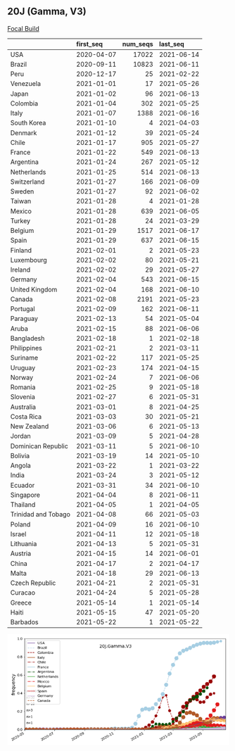 

## 20J (Gamma, V3)
[Focal Build](https://nextstrain.org/groups/neherlab/ncov/20J.Gamma.V3)

|                     | first_seq   |   num_seqs | last_seq   |
|:--------------------|:------------|-----------:|:-----------|
| USA                 | 2020-04-07  |      17022 | 2021-06-14 |
| Brazil              | 2020-09-11  |      10823 | 2021-06-11 |
| Peru                | 2020-12-17  |         25 | 2021-02-22 |
| Venezuela           | 2021-01-01  |         17 | 2021-05-26 |
| Japan               | 2021-01-02  |         96 | 2021-06-13 |
| Colombia            | 2021-01-04  |        302 | 2021-05-25 |
| Italy               | 2021-01-07  |       1388 | 2021-06-16 |
| South Korea         | 2021-01-10  |          4 | 2021-04-03 |
| Denmark             | 2021-01-12  |         39 | 2021-05-24 |
| Chile               | 2021-01-17  |        905 | 2021-05-27 |
| France              | 2021-01-22  |        549 | 2021-06-13 |
| Argentina           | 2021-01-24  |        267 | 2021-05-12 |
| Netherlands         | 2021-01-25  |        514 | 2021-06-13 |
| Switzerland         | 2021-01-27  |        166 | 2021-06-09 |
| Sweden              | 2021-01-27  |         92 | 2021-06-02 |
| Taiwan              | 2021-01-28  |          4 | 2021-01-28 |
| Mexico              | 2021-01-28  |        639 | 2021-06-05 |
| Turkey              | 2021-01-28  |         24 | 2021-03-29 |
| Belgium             | 2021-01-29  |       1517 | 2021-06-17 |
| Spain               | 2021-01-29  |        637 | 2021-06-15 |
| Finland             | 2021-02-01  |          2 | 2021-05-23 |
| Luxembourg          | 2021-02-02  |         80 | 2021-05-21 |
| Ireland             | 2021-02-02  |         29 | 2021-05-27 |
| Germany             | 2021-02-04  |        543 | 2021-06-15 |
| United Kingdom      | 2021-02-04  |        168 | 2021-06-10 |
| Canada              | 2021-02-08  |       2191 | 2021-05-23 |
| Portugal            | 2021-02-09  |        162 | 2021-06-11 |
| Paraguay            | 2021-02-13  |         54 | 2021-05-04 |
| Aruba               | 2021-02-15  |         88 | 2021-06-06 |
| Bangladesh          | 2021-02-18  |          1 | 2021-02-18 |
| Philippines         | 2021-02-21  |          2 | 2021-03-11 |
| Suriname            | 2021-02-22  |        117 | 2021-05-25 |
| Uruguay             | 2021-02-23  |        174 | 2021-04-15 |
| Norway              | 2021-02-24  |          7 | 2021-06-06 |
| Romania             | 2021-02-25  |          9 | 2021-05-18 |
| Slovenia            | 2021-02-27  |          6 | 2021-05-31 |
| Australia           | 2021-03-01  |          8 | 2021-04-25 |
| Costa Rica          | 2021-03-03  |         30 | 2021-05-21 |
| New Zealand         | 2021-03-06  |          6 | 2021-05-13 |
| Jordan              | 2021-03-09  |          5 | 2021-04-28 |
| Dominican Republic  | 2021-03-11  |          5 | 2021-06-10 |
| Bolivia             | 2021-03-19  |         14 | 2021-05-10 |
| Angola              | 2021-03-22  |          1 | 2021-03-22 |
| India               | 2021-03-24  |          3 | 2021-05-12 |
| Ecuador             | 2021-03-31  |         34 | 2021-06-10 |
| Singapore           | 2021-04-04  |          8 | 2021-06-11 |
| Thailand            | 2021-04-05  |          1 | 2021-04-05 |
| Trinidad and Tobago | 2021-04-08  |         66 | 2021-05-03 |
| Poland              | 2021-04-09  |         16 | 2021-06-10 |
| Israel              | 2021-04-11  |         12 | 2021-05-18 |
| Lithuania           | 2021-04-13  |          5 | 2021-05-31 |
| Austria             | 2021-04-15  |         14 | 2021-06-01 |
| China               | 2021-04-17  |          2 | 2021-04-17 |
| Malta               | 2021-04-18  |         29 | 2021-06-13 |
| Czech Republic      | 2021-04-21  |          2 | 2021-05-31 |
| Curacao             | 2021-04-24  |          5 | 2021-05-28 |
| Greece              | 2021-05-14  |          1 | 2021-05-14 |
| Haiti               | 2021-05-15  |         47 | 2021-05-20 |
| Barbados            | 2021-05-22  |          1 | 2021-05-22 |

![Overall trends 20J.Gamma.V3](/overall_trends_figures/overall_trends_20J.Gamma.V3.png)